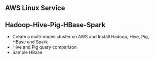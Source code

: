 ## AWS Linux Service
## Hadoop-Hive-Pig-HBase-Spark
- Create a multi-nodes cluster on AWS and Install Hadoop, Hive, Pig, HBase and Spark
- Hive and Pig query comparison
- Sample HBase 
